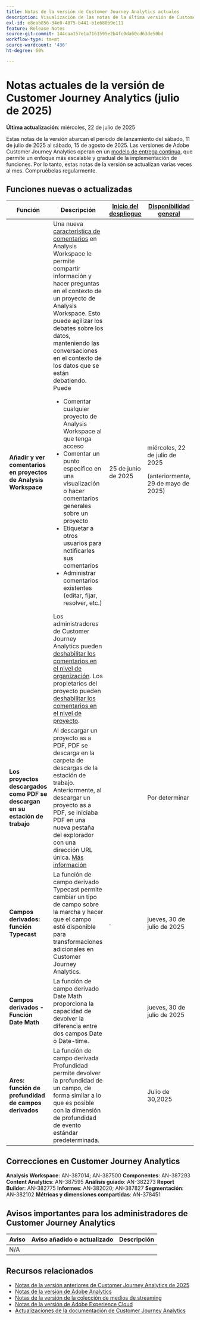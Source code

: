 ```yaml
---
title: Notas de la versión de Customer Journey Analytics actuales
description: Visualización de las notas de la última versión de Customer Journey Analytics
exl-id: e8eab856-34e0-4875-b441-b1e680b9e111
feature: Release Notes
source-git-commit: 144caa157e1a7161595e2b4fc0da60cd63de50bd
workflow-type: tm+mt
source-wordcount: '436'
ht-degree: 60%

---
```


# Notas actuales de la versión de Customer Journey Analytics (julio de 2025)

**Última actualización**: miércoles, 22 de julio de 2025


Estas notas de la versión abarcan el período de lanzamiento del sábado, 11 de julio de 2025 al sábado, 15 de agosto de 2025. Las versiones de Adobe Customer Journey Analytics operan en un [modelo de entrega continua](releases.md), que permite un enfoque más escalable y gradual de la implementación de funciones. Por lo tanto, estas notas de la versión se actualizan varias veces al mes. Compruébelas regularmente.

## Funciones nuevas o actualizadas

| Función | Descripción | [Inicio del despliegue](releases.md) | [Disponibilidad general](releases.md) |
| ----------- | ---------- | ------- | ---- |
| **Añadir y ver comentarios en proyectos de Analysis Workspace** | Una nueva [característica de comentarios](https://experienceleague.adobe.com/es/docs/analytics-platform/using/cja-workspace/build-workspace-project/comment-projects) en Analysis Workspace le permite compartir información y hacer preguntas en el contexto de un proyecto de Analysis Workspace. Esto puede agilizar los debates sobre los datos, manteniendo las conversaciones en el contexto de los datos que se están debatiendo. Puede <ul><li>Comentar cualquier proyecto de Analysis Workspace al que tenga acceso</li><li>Comentar un punto específico en una visualización o hacer comentarios generales sobre un proyecto</li><li>Etiquetar a otros usuarios para notificarles sus comentarios</li><li>Administrar comentarios existentes (editar, fijar, resolver, etc.)</li></ul>Los administradores de Customer Journey Analytics pueden [deshabilitar los comentarios en el nivel de organización](https://experienceleague.adobe.com/es/docs/analytics-platform/using/cja-workspace/user-preferences#ims-organization-preferences). Los propietarios del proyecto pueden [deshabilitar los comentarios en el nivel de proyecto](https://experienceleague.adobe.com/es/docs/analytics-platform/using/cja-workspace/build-workspace-project/create-projects). | 25 de junio de 2025 | miércoles, 22 de julio de 2025 <p>(anteriormente, 29 de mayo de 2025)</p> |
| **Los proyectos descargados como PDF se descargan en su estación de trabajo** | Al descargar un proyecto as a PDF, PDF se descarga en la carpeta de descargas de la estación de trabajo. Anteriormente, al descargar un proyecto as a PDF, se iniciaba PDF en una nueva pestaña del explorador con una dirección URL única. [Más información](https://experienceleague.adobe.com/es/docs/analytics-platform/using/cja-workspace/export/download-send) | | Por determinar |
| **Campos derivados: función Typecast** | La función de campo derivado Typecast permite cambiar un tipo de campo sobre la marcha y hacer que el campo esté disponible para transformaciones adicionales en Customer Journey Analytics. | . | jueves, 30 de julio de 2025 |
| **Campos derivados - Función Date Math** | La función de campo derivado Date Math proporciona la capacidad de devolver la diferencia entre dos campos Date o Date-time. | | jueves, 30 de julio de 2025 |
| **Ares: función de profundidad de campos derivados** | La función de campo derivada Profundidad permite devolver la profundidad de un campo, de forma similar a lo que es posible con la dimensión de profundidad de evento estándar predeterminada. |  | Julio de 30,2025 |

## Correcciones en Customer Journey Analytics

**Analysis Workspace**: AN-387014; AN-387500
**Componentes**: AN-387293
**Content Analytics**: AN-387595
**Análisis guiado**: AN-382273
**Report Builder**: AN-382775
**Informes**: AN-382020; AN-387827
**Segmentación**: AN-382102
**Métricas y dimensiones compartidas**: AN-378451


## Avisos importantes para los administradores de Customer Journey Analytics

| Aviso | Aviso añadido o actualizado | Descripción |
| --- | --- | --- |
| N/A | | |

## Recursos relacionados

* [Notas de la versión anteriores de Customer Journey Analytics de 2025](/help/release-notes/2025.md)
* [Notas de la versión de Adobe Analytics](https://experienceleague.adobe.com/docs/analytics/release-notes/latest.html?lang=es)
* [Notas de la versión de la colección de medios de streaming](https://experienceleague.adobe.com/docs/media-analytics/using/additional-resources/release-notes.html?lang=es)
* [Notas de la versión de Adobe Experience Cloud](https://experienceleague.adobe.com/docs/release-notes/experience-cloud/current.html?lang=es)
* [Actualizaciones de la documentación de Customer Journey Analytics](/help/release-notes/doc-changes.md)
